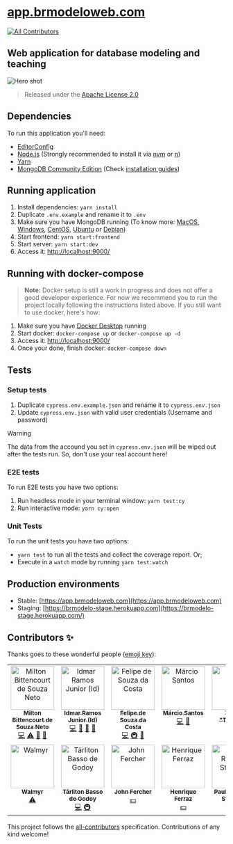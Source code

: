 # [app.brmodeloweb.com](https://app.brmodeloweb.com)
<!-- ALL-CONTRIBUTORS-BADGE:START - Do not remove or modify this section -->
[![All Contributors](https://img.shields.io/badge/all_contributors-14-orange.svg?style=flat-square)](#contributors-)
<!-- ALL-CONTRIBUTORS-BADGE:END -->

## Web application for database modeling and teaching

![Hero shot](https://www.brmodeloweb.com/img/hero-shot-pt-br.png)
> Released under the [Apache License 2.0](https://choosealicense.com/licenses/apache-2.0/)

## Dependencies

To run this application you'll need:

- [EditorConfig](https://editorconfig.org/)
- [Node.js](https://nodejs.org/) (Strongly recommended to install it via [nvm](https://github.com/nvm-sh/nvm#readme) or [n](https://github.com/tj/n#readme))
- [Yarn](https://yarnpkg.com/)
- [MongoDB Community Edition](https://www.mongodb.com/) (Check [installation guides](https://docs.mongodb.com/manual/installation/))

## Running application

1. Install dependencies: `yarn install`
1. Duplicate `.env.example` and rename it to `.env`
1. Make sure you have MongoDB running (To know more: [MacOS](https://docs.mongodb.com/manual/tutorial/install-mongodb-on-os-x/#run-mongodb-community-edition), [Windows](https://docs.mongodb.com/manual/tutorial/install-mongodb-on-windows/#run-mongodb-community-edition-as-a-windows-service), [CentOS](https://docs.mongodb.com/manual/tutorial/install-mongodb-on-red-hat/#run-mongodb-community-edition), [Ubuntu](https://docs.mongodb.com/manual/tutorial/install-mongodb-on-ubuntu/#run-mongodb-community-edition) or [Debian](https://docs.mongodb.com/manual/tutorial/install-mongodb-on-debian/#run-mongodb-community-edition))
1. Start frontend: `yarn start:frontend`
1. Start server: `yarn start:dev`
1. Access it: [http://localhost:9000/](http://localhost:9000/)

## Running with docker-compose

> **Note:** Docker setup is still a work in progress and does not offer a good developer experience. For now we recommend you to run the project locally following the instructions listed above. If you still want to use docker, here's how:

1. Make sure you have [Docker Desktop](https://www.docker.com/get-started) running
1. Start docker: `docker-compose up` or `docker-compose up -d`
1. Access it: [http://localhost:9000/](http://localhost:9000/)
1. Once your done, finish docker: `docker-compose down`

## Tests

### Setup tests

1. Duplicate `cypress.env.example.json` and rename it to `cypress.env.json`
1. Update `cypress.env.json` with valid user credentials (Username and password)

> [!WARNING]
> The data from the accound you set in `cypress.env.json` will be wiped out after the tests run.
> So, don't use your real account here!

### E2E tests

To run E2E tests you have two options:

1. Run headless mode in your terminal window: `yarn test:cy`
1. Run interactive mode: `yarn cy:open`


### Unit Tests

To run the unit tests you have two options:

- `yarn test` to run all the tests and collect the coverage report. Or;
- Execute in a `watch` mode by running `yarn test:watch`


## Production environments

- Stable: [https://app.brmodeloweb.com](https://app.brmodeloweb.com)
- Staging: [https://brmodelo-stage.herokuapp.com](https://brmodelo-stage.herokuapp.com/)

## Contributors ✨

Thanks goes to these wonderful people ([emoji key](https://allcontributors.org/docs/en/emoji-key)):

<!-- ALL-CONTRIBUTORS-LIST:START - Do not remove or modify this section -->
<!-- prettier-ignore-start -->
<!-- markdownlint-disable -->
<table>
  <tbody>
    <tr>
      <td align="center" valign="top" width="14.28%"><a href="https://github.com/miltonbsn"><img src="https://avatars2.githubusercontent.com/u/881231?v=4?s=100" width="100px;" alt="Milton Bittencourt de Souza Neto"/><br /><sub><b>Milton Bittencourt de Souza Neto</b></sub></a><br /><a href="https://github.com/brmodeloweb/brmodelo-app/commits?author=miltonbsn" title="Code">💻</a> <a href="https://github.com/brmodeloweb/brmodelo-app/commits?author=miltonbsn" title="Tests">⚠️</a> <a href="https://github.com/brmodeloweb/brmodelo-app/issues?q=author%3Amiltonbsn" title="Bug reports">🐛</a> <a href="#maintenance-miltonbsn" title="Maintenance">🚧</a></td>
      <td align="center" valign="top" width="14.28%"><a href="http://id.etc.br"><img src="https://avatars3.githubusercontent.com/u/301545?v=4?s=100" width="100px;" alt="Idmar Ramos Junior (Id)"/><br /><sub><b>Idmar Ramos Junior (Id)</b></sub></a><br /><a href="https://github.com/brmodeloweb/brmodelo-app/commits?author=idmarjr" title="Code">💻</a> <a href="#design-idmarjr" title="Design">🎨</a> <a href="#projectManagement-idmarjr" title="Project Management">📆</a> <a href="#maintenance-idmarjr" title="Maintenance">🚧</a></td>
      <td align="center" valign="top" width="14.28%"><a href="https://about.me/feekosta"><img src="https://avatars3.githubusercontent.com/u/13004903?v=4?s=100" width="100px;" alt="Felipe de Souza da Costa"/><br /><sub><b>Felipe de Souza da Costa</b></sub></a><br /><a href="https://github.com/brmodeloweb/brmodelo-app/commits?author=feekosta" title="Code">💻</a> <a href="#infra-feekosta" title="Infrastructure (Hosting, Build-Tools, etc)">🚇</a> <a href="https://github.com/brmodeloweb/brmodelo-app/pulls?q=is%3Apr+reviewed-by%3Afeekosta" title="Reviewed Pull Requests">👀</a></td>
      <td align="center" valign="top" width="14.28%"><a href="https://github.com/oicramps"><img src="https://avatars.githubusercontent.com/u/7519115?v=4?s=100" width="100px;" alt="Márcio Santos"/><br /><sub><b>Márcio Santos</b></sub></a><br /><a href="https://github.com/brmodeloweb/brmodelo-app/commits?author=oicramps" title="Code">💻</a> <a href="https://github.com/brmodeloweb/brmodelo-app/pulls?q=is%3Apr+reviewed-by%3Aoicramps" title="Reviewed Pull Requests">👀</a></td>
      <td align="center" valign="top" width="14.28%"><a href="https://www.linkedin.com/in/telmo-trooper/"><img src="https://avatars.githubusercontent.com/u/9438853?v=4?s=100" width="100px;" alt="Telmo "Trooper""/><br /><sub><b>Telmo "Trooper"</b></sub></a><br /><a href="https://github.com/brmodeloweb/brmodelo-app/commits?author=telmotrooper" title="Code">💻</a></td>
      <td align="center" valign="top" width="14.28%"><a href="https://www.linkedin.com/in/arthurmota/"><img src="https://avatars.githubusercontent.com/u/25749372?v=4?s=100" width="100px;" alt="Arthur Mota"/><br /><sub><b>Arthur Mota</b></sub></a><br /><a href="https://github.com/brmodeloweb/brmodelo-app/commits?author=ArthurMota9" title="Code">💻</a> <a href="https://github.com/brmodeloweb/brmodelo-app/pulls?q=is%3Apr+reviewed-by%3AArthurMota9" title="Reviewed Pull Requests">👀</a></td>
      <td align="center" valign="top" width="14.28%"><a href="https://github.com/joaomfiumari"><img src="https://avatars.githubusercontent.com/u/7141759?v=4?s=100" width="100px;" alt="joaomfiumari"/><br /><sub><b>joaomfiumari</b></sub></a><br /><a href="https://github.com/brmodeloweb/brmodelo-app/commits?author=joaomfiumari" title="Code">💻</a> <a href="#infra-joaomfiumari" title="Infrastructure (Hosting, Build-Tools, etc)">🚇</a></td>
    </tr>
    <tr>
      <td align="center" valign="top" width="14.28%"><a href="https://walmyr.dev"><img src="https://avatars.githubusercontent.com/u/2768415?v=4?s=100" width="100px;" alt="Walmyr"/><br /><sub><b>Walmyr</b></sub></a><br /><a href="https://github.com/brmodeloweb/brmodelo-app/commits?author=wlsf82" title="Tests">⚠️</a></td>
      <td align="center" valign="top" width="14.28%"><a href="https://github.com/Tarliton"><img src="https://avatars.githubusercontent.com/u/7471617?v=4?s=100" width="100px;" alt="Tárliton Basso de Godoy"/><br /><sub><b>Tárliton Basso de Godoy</b></sub></a><br /><a href="https://github.com/brmodeloweb/brmodelo-app/commits?author=Tarliton" title="Code">💻</a> <a href="#infra-Tarliton" title="Infrastructure (Hosting, Build-Tools, etc)">🚇</a></td>
      <td align="center" valign="top" width="14.28%"><a href="http://johnfercher.com"><img src="https://avatars.githubusercontent.com/u/4752636?v=4?s=100" width="100px;" alt="John Fercher"/><br /><sub><b>John Fercher</b></sub></a><br /><a href="#financial-johnfercher" title="Financial">💵</a></td>
      <td align="center" valign="top" width="14.28%"><a href="https://www.ofnet.com.br"><img src="https://avatars.githubusercontent.com/u/3935214?v=4?s=100" width="100px;" alt="Henrique Ferraz"/><br /><sub><b>Henrique Ferraz</b></sub></a><br /><a href="#financial-henriqueferraz" title="Financial">💵</a></td>
      <td align="center" valign="top" width="14.28%"><a href="http://www.paulo.eti.br"><img src="https://avatars.githubusercontent.com/u/2488937?v=4?s=100" width="100px;" alt="Paulo Ricardo Stradioti"/><br /><sub><b>Paulo Ricardo Stradioti</b></sub></a><br /><a href="#financial-paulostradioti" title="Financial">💵</a></td>
      <td align="center" valign="top" width="14.28%"><a href="https://github.com/salimNabbout"><img src="https://avatars.githubusercontent.com/u/75948052?v=4?s=100" width="100px;" alt="Salim Nabbout"/><br /><sub><b>Salim Nabbout</b></sub></a><br /><a href="#financial-salimNabbout" title="Financial">💵</a></td>
      <td align="center" valign="top" width="14.28%"><a href="https://github.com/walissonkuper"><img src="https://avatars.githubusercontent.com/u/185857098?v=4?s=100" width="100px;" alt="walissonkuper"/><br /><sub><b>walissonkuper</b></sub></a><br /><a href="#financial-walissonkuper" title="Financial">💵</a></td>
    </tr>
  </tbody>
</table>

<!-- markdownlint-restore -->
<!-- prettier-ignore-end -->

<!-- ALL-CONTRIBUTORS-LIST:END -->

This project follows the [all-contributors](https://github.com/all-contributors/all-contributors) specification. Contributions of any kind welcome!
